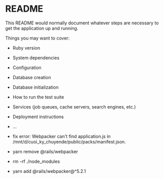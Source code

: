 # README

This README would normally document whatever steps are necessary to get the
application up and running.

Things you may want to cover:

* Ruby version

* System dependencies

* Configuration

* Database creation

* Database initialization

* How to run the test suite

* Services (job queues, cache servers, search engines, etc.)

* Deployment instructions

* ...

* fix error: Webpacker can't find application.js in /mnt/d/cuoi_ky_chuyende/public/packs/manifest.json. 
* yarn remove @rails/webpacker
* rm -rf ./node_modules
* yarn add @rails/webpacker@^5.2.1
